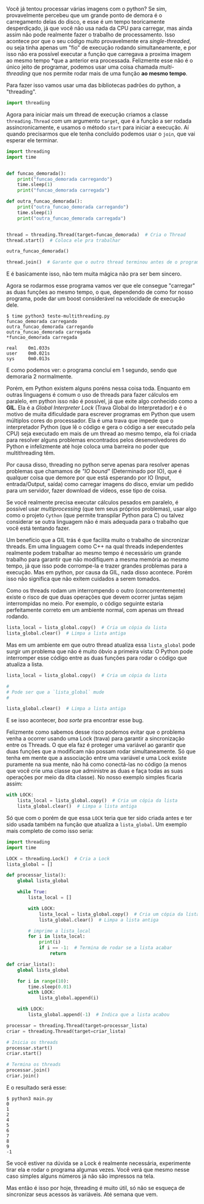 <!--

# À abordar
 - [X] Problemas single-thread
 - [X] O que é multi-threading
 - [X] Como criar threads
 - [X] GIL
 - [X] Sincronização

# Sugestões
### Título
  - MultiThreading em Python

### SubTítulo
  - Se prepare para os piores problemas da sua vida
  - Algumas boas (outras nem tanto) práticas para código concorrente

-->

Você já tentou processar várias imagens com o python? Se sim, provavelmente
percebeu que um grande ponto de demora é o carregamento delas do disco, e esse
é um tempo teoricamente desperdiçado, já que você não usa nada da CPU para
carregar, mas ainda assim não pode realmente fazer o trabalho de processamento.
Isso acontece por que o seu código muito provavelmente era *single-threaded*, ou
seja tinha apenas um "fio" de execução rodando simultaneamente, e por isso não
era possível executar a função que carregava a proxima imagem ao mesmo tempo
*que a anterior era processada. Felizmente esse não é o único jeito de
programar, podemos usar uma coisa chamada *multi-threading* que nos permite
rodar mais de uma função **ao mesmo tempo**.

Para fazer isso vamos usar uma das bibliotecas padrões do python, a
"threading".

```py
import threading
```

Agora para iniciar mais um thread de execução criamos a classe
`threading.Thread` com um argumento `target`, que é a função a ser rodada
assincronicamente, e usamos o método `start` para iniciar a execução. Aí quando
precisarmos que ele tenha concluído podemos usar o `join`, que vai esperar ele
terminar.

```py
import threading
import time


def funcao_demorada():
    print("funcao_demorada carregando")
    time.sleep(1)
    print("funcao_demorada carregada")

def outra_funcao_demorada():
    print("outra_funcao_demorada carregando")
    time.sleep(1)
    print("outra_funcao_demorada carregada")


thread = threading.Thread(target=funcao_demorada)  # Cria o Thread
thread.start()  # Coloca ele pra trabalhar

outra_funcao_demorada()

thread.join()  # Garante que o outro thread terminou antes de o programa fechar
```

E é basicamente isso, não tem muita mágica não pra ser bem sincero.

Agora se rodarmos esse programa vamos ver que ele consegue "carregar" as duas
funções ao mesmo tempo, o que, dependendo de como for nosso programa, pode dar
um boost considerável na velocidade de execução dele.

```shell
$ time python3 teste-multithreading.py
funcao_demorada carregando
outra_funcao_demorada carregando
outra_funcao_demorada carregada
*funcao_demorada carregada

real    0m1.033s
user    0m0.021s
sys     0m0.013s
```

E como podemos ver: o programa concluí em 1 segundo, sendo que demoraria 2
normalmente.

Porém, em Python existem alguns poréns nessa coisa toda. Enquanto em outras
linguagens é comum o uso de threads para fazer cálculos em paralelo, em python
isso não é possível, já que exite algo conhecido como a **GIL**. Ela é a
*Global Interpreter Lock* (Trava Global do Interpretador) e é o motivo de muita
dificuldade para escrever programas em Python que usem múltiplos cores do
processador. Ela é uma trava que impede que o interpretador Python (que lê o
código e gera o código a ser executado pela CPU) seja executado em mais de um
thread ao mesmo tempo, ela foi criada para resolver alguns problemas
encontrados pelos desenvolvedores do Python e infelizmente até hoje coloca uma
barreira no poder que multithreading têm.

Por causa disso, threading no python serve apenas para resolver apenas
problemas que chamamos de *"IO bound"* (Determinado por IO), que é qualquer
coisa que demore por que está esperando por IO (Input, entrada/Output,
saída) como carregar imagens do disco, enviar um pedido para um servidor, fazer
download de vídeos, esse tipo de coisa.

Se você realmente precisa executar cálculos pesados em paralelo, é possível
usar *multiprocessing* (que tem seus próprios problemas), usar algo como
o projeto `Cython` (que permite transpilar Python para C) ou talvez considerar
se outra linguagem não é mais adequada para o trabalho que você está tentando
fazer.

Um benefício que a GIL trás é que facilita muito o trabalho de sincronizar
threads. Em uma linguagem como C++ na qual threads independentes realmente
podem trabalhar ao mesmo tempo é necessário um grande trabalho para garantir
que não modifiquem a mesma memória ao mesmo tempo, já que isso pode corrompe-la
e trazer grandes problemas para a execução. Mas em python, por causa da GIL,
nada disso acontece. Porém isso não significa que não exitem cuidados a serem
tomados.

Como os threads rodam um interrompendo o outro (concorrentemente) existe o
risco de que duas operações que devem ocorrer juntas sejam interrompidas no
meio. Por exemplo, o código seguinte estaria perfeitamente correto em um
ambiente normal, com apenas um thread rodando.

```python
lista_local = lista_global.copy()  # Cria um cópia da lista
lista_global.clear()  # Limpa a lista antiga
```

Mas em um ambiente em que outro thread atualiza essa `lista_global` pode surgir
um problema que não é muito óbvio a primeira vista: O Python pode interromper
esse código entre as duas funções para rodar o código que atualiza a lista.

```python
lista_local = lista_global.copy()  # Cria um cópia da lista

#
# Pode ser que a `lista_global` mude
#

lista_global.clear()  # Limpa a lista antiga
```

E se isso acontecer, *boa sorte* pra encontrar esse bug.

Felizmente como sabemos desse risco podemos evitar que o problema venha a
ocorrer usando uma Lock (trava) para garantir a sincronização entre os Threads.
O que ela faz é proteger uma variável ao garantir que duas funções que a
modificam não possam rodar simultaneamente. Só que tenha em mente que a
associação entre uma variável e uma Lock existe puramente na sua mente, não há
como conectá-las no código (a menos que você crie uma classe que administre as
duas e faça todas as suas operações por meio da dita classe). No nosso exemplo
simples ficaria assim:

```python
with LOCK:
    lista_local = lista_global.copy()  # Cria um cópia da lista
    lista_global.clear()  # Limpa a lista antiga
```

Só que com o porém de que essa `LOCK` teria que ter sido criada antes e ter
sido usada também na função que atualiza a `lista_global`. Um exemplo mais
completo de como isso seria:

```python
import threading
import time

LOCK = threading.Lock()  # Cria a Lock
lista_global = []

def processar_lista():
    global lista_global

    while True:
        lista_local = []

        with LOCK:
            lista_local = lista_global.copy()  # Cria um cópia da lista
            lista_global.clear()  # Limpa a lista antiga

        # imprime a lista_local
        for i in lista_local:
            print(i)
            if i == -1:  # Termina de rodar se a lista acabar
                return

def criar_lista():
    global lista_global

    for i in range(10):
        time.sleep(0.01)
        with LOCK:
            lista_global.append(i)

    with LOCK:
        lista_global.append(-1)  # Indica que a lista acabou

processar = threading.Thread(target=processar_lista)
criar = threading.Thread(target=criar_lista)

# Inicia os threads
processar.start()
criar.start()

# Termina os threads
processar.join()
criar.join()
```

E o resultado será esse:

```shell
$ python3 main.py
0
1
2
4
5
6
7
8
9
-1
```

Se você estiver na dúvida se a Lock é realmente necessária, experimente tirar
ela e rodar o programa algumas vezes. Você verá que mesmo nesse caso simples
alguns números já não são impressos na tela.

Mas então é isso por hoje, threading é muito útil, só não se esqueça de
sincronizar seus acessos às variáveis. Até semana que vem.

